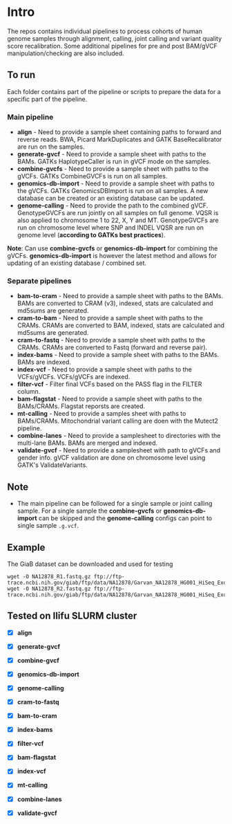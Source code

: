 # Intro

The repos contains individual pipelines to process cohorts of human genome samples through alignment, calling, joint calling and variant quality score recalibration. Some additional pipelines for pre and post BAM/gVCF manipulation/checking are also included.

## To run

Each folder contains part of the pipeline or scripts to prepare the data for a specific part of the pipeline.


### Main pipeline
* **align** - Need to provide a sample sheet containing paths to forward and reverse reads. BWA, Picard MarkDuplicates and GATK BaseRecalibrator are run on the samples.
* **generate-gvcf** - Need to provide a sample sheet with paths to the BAMs. GATKs HaplotypeCaller is run in gVCF mode on the samples.
* **combine-gvcfs** - Need to provide a sample sheet with paths to the gVCFs. GATKs CombineGVCFs is run on all samples.
* **genomics-db-import** - Need to provide a sample sheet with paths to the gVCFs. GATKs GenomicsDBImport is run on all samples. A new database can be created or an existing database can be updated.
* **genome-calling** - Need to provide the path to the combined gVCF. GenotypeGVCFs are run jointly on all samples on full genome. VQSR is also applied to chromosome 1 to 22, X, Y and MT. GenotypeGVCFs are run on chromosome level where SNP and INDEL VQSR are run on genome level (**according to GATKs best practices**).

**Note**: Can use **combine-gvcfs** or **genomics-db-import** for combining the gVCFs. **genomics-db-import** is however the latest method and allows for updating of an existing database / combined set.

### Separate pipelines
* **bam-to-cram** - Need to provide a sample sheet with paths to the BAMs. BAMs are converted to CRAM (v3), indexed, stats are calculated and md5sums are generated.
* **cram-to-bam** - Need to provide a sample sheet with paths to the CRAMs. CRAMs are converted to BAM, indexed, stats are calculated and md5sums are generated.
* **cram-to-fastq** - Need to provide a sample sheet with paths to the CRAMs. CRAMs are converted to Fastq (forward and reverse pair).
* **index-bams** - Need to provide a sample sheet with paths to the BAMs. BAMs are indexed.
* **index-vcf** - Need to provide a sample sheet with paths to the VCFs/gVCFs. VCFs/gVCFs are indexed.
* **filter-vcf** - Filter final VCFs based on the PASS flag in the FILTER column.
* **bam-flagstat** - Need to provide a sample sheet with paths to the BAMs/CRAMs. Flagstat reporsts are created.
* **mt-calling** - Need to provide a samples sheet with paths to BAMs/CRAMs. Mitochondrial variant calling are doen with the Mutect2 pipeline.
* **combine-lanes** - Need to provide a samplesheet to directories with the multi-lane BAMs. BAMs are merged and indexed.
* **validate-gvcf** - Need to provide a samplesheet with path to gVCFs and gender info. gVCF validation are done on chromosome level using GATK's ValidateVariants. 

## Note
* The main pipeline can be followed for a single sample or joint calling sample. For a single sample the **combine-gvcfs** or **genomics-db-import** can be skipped and the **genome-calling** configs can point to single sample `.g.vcf`.

## Example
The GiaB dataset can be downloaded and used for testing
```
wget -O NA12878_R1.fastq.gz ftp://ftp-trace.ncbi.nih.gov/giab/ftp/data/NA12878/Garvan_NA12878_HG001_HiSeq_Exome/NIST7035_TAAGGCGA_L001_R1_001.fastq.gz
wget -O NA12878_R2.fastq.gz ftp://ftp-trace.ncbi.nih.gov/giab/ftp/data/NA12878/Garvan_NA12878_HG001_HiSeq_Exome/NIST7035_TAAGGCGA_L001_R2_001.fastq.gz
```
## Tested on Ilifu SLURM cluster
- [x] **align**
- [x] **generate-gvcf**
- [x] **combine-gvcf**
- [x] **genomics-db-import**
- [x] **genome-calling**
- [x] **cram-to-fastq**
- [x] **bam-to-cram**
- [x] **index-bams**
- [x] **filter-vcf**
- [x] **bam-flagstat**
- [x] **index-vcf**
- [x] **mt-calling**
- [x] **combine-lanes**
- [x] **validate-gvcf**

